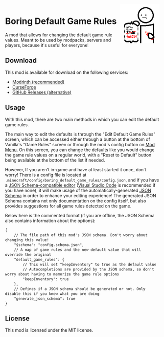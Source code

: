<img src="./src/main/resources/assets/boring_default_game_rules/icon_128x.png" align="right" width="128px"/>

# Boring Default Game Rules

A mod that allows for changing the default game rule values. Meant to be used by modpacks, servers and players, because it's useful for everyone!

## Download

This mod is available for download on the following services:

- [Modrinth (recommended)](https://modrinth.com/mod/boring-default-game-rules)
- [CurseForge](https://www.curseforge.com/minecraft/mc-mods/boring-default-game-rules)
- [GitHub Releases (alternative)](https://github.com/EnnuiL/BoringDefaultGameRules/releases)

## Usage

With this mod, there are two main methods in which you can edit the default game rules.

The main way to edit the defaults is through the "Edit Default Game Rules" screen, which can be accessed either through a button at the bottom of Vanilla's "Game Rules" screen or through the mod's config button on [Mod Menu](https://modrinth.com/mod/modmenu). On this screen, you can change the defaults like you would change the game rule values on a regular world, with a "Reset to Default" button being available at the bottom of the list if needed.

However, If you aren't in-game and have at least started it once, don't worry! There is a config file is located at `.minecraft/config/boring_default_game_rules/config.json`, and if you have a [JSON Schema-compatible editor](https://json-schema.org/implementations.html#editors) ([Visual Studio Code](https://code.visualstudio.com/) is recommended if you have none), it will make usage of the automatically-generated [JSON Schema](https://json-schema.org/) in order to enhance your editing experience! The generated JSON Schema contains not only documentation on the config itself, but also provides suggestions for all game rules detected on the game.

Below here is the commented format (if you are offline, the JSON Schema also contains information about the options):

```jsonc
{
    // The file path of this mod's JSON schema. Don't worry about changing this value!
    "$schema": "config.schema.json",
    // A map of game rules and the new default value that will override the original
    "default_game_rules": {
        // This will set "keepInventory" to true as the default value
        // Autocompletions are provided by the JSON schema, so don't worry about having to memorize the game rule options
        "keepInventory": true
    },
    // Defines if a JSON schema should be generated or not. Only disable this if you know what you are doing
    "generate_json_schema": true
}
```

## License

This mod is licensed under the MIT license.
